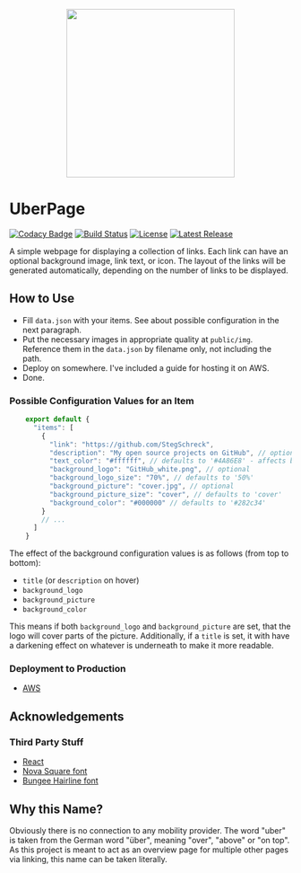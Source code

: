 <p align="center">
  <img src="https://raw.githubusercontent.com/StegSchreck/uberpage/master/uberpage/public/img/UberPage.png" width="300px">
</p>

# UberPage
[![Codacy Badge](https://api.codacy.com/project/badge/Grade/8e7a29576bd641b68f54157d5cb5c6bd)](https://app.codacy.com/app/StegSchreck/uberpage?utm_source=github.com&utm_medium=referral&utm_content=StegSchreck/uberpage&utm_campaign=Badge_Grade_Dashboard)
[![Build Status](https://travis-ci.org/StegSchreck/uberpage.svg?branch=master)](https://travis-ci.org/StegSchreck/uberpage)
[![License](https://img.shields.io/github/license/StegSchreck/uberpage.svg)](https://github.com/StegSchreck/uberpage/blob/master/LICENSE)
[![Latest Release](https://img.shields.io/github/release/StegSchreck/uberpage.svg?logo=github)](https://github.com/StegSchreck/uberpage/releases)

A simple webpage for displaying a collection of links. Each link can have an optional background image, link text, or icon. The layout of the links will be generated automatically, depending on the number of links to be displayed.

## How to Use
* Fill `data.json` with your items. See about possible configuration in the next paragraph.
* Put the necessary images in appropriate quality at `public/img`. Reference them in the `data.json` by filename only, not including the path.
* Deploy on somewhere. I've included a guide for hosting it on AWS.
* Done.

### Possible Configuration Values for an Item
```javascript
    export default {
      "items": [
        {
          "link": "https://github.com/StegSchreck",
          "description": "My open source projects on GitHub", // optional
          "text_color": "#ffffff", // defaults to '#4A86E8' - affects both title and description (if set)
          "background_logo": "GitHub_white.png", // optional
          "background_logo_size": "70%", // defaults to '50%'
          "background_picture": "cover.jpg", // optional
          "background_picture_size": "cover", // defaults to 'cover'
          "background_color": "#000000" // defaults to '#282c34'
        }
        // ...
      ]
    }
```

The effect of the background configuration values is as follows (from top to bottom):
* `title` (or `description` on hover)
* `background_logo`
* `background_picture`
* `background_color`

This means if both `background_logo` and `background_picture` are set, that the logo will cover parts of the picture.
Additionally, if a `title` is set, it with have a darkening effect on whatever is underneath to make it more readable.

### Deployment to Production
* [AWS](DEPLOY_ON_AWS.md)

## Acknowledgements

### Third Party Stuff
* [React](https://reactjs.org/)
* [Nova Square font](https://fonts.google.com/specimen/Nova+Square)
* [Bungee Hairline font](https://fonts.google.com/specimen/Bungee+Hairline)

## Why this Name?
Obviously there is no connection to any mobility provider. The word "uber" is taken from the German word "über", meaning "over", "above" or "on top". As this project is meant to act as an overview page for multiple other pages via linking, this name can be taken literally.
